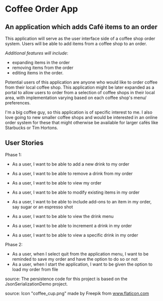 # Coffee Order App

## An application which adds Café items to an order

This application will serve as the user interface side of a coffee shop order system. Users will be
able to add items from a coffee shop to an order.

*Additional features will include*:
- expanding items in the order
- removing items from the order
- editing items in the order. 

Potential users of this application are anyone who would like to order coffee from their local coffee shop.
This application might be later expanded as a portal to allow users to order from a selection of coffee
shops in their local area, with implementation varying based on each coffee shop's menu/ preferences.

I'm a big coffee guy, so this application is of specific interest to me. I also love going to new smaller
coffee shops and would be interested in an online order system for these that might otherwise be available
for larger cafés like Starbucks or Tim Hortons.

## User Stories

Phase 1:

- As a user, I want to be able to add a new drink to my order
- As a user, I want to be able to remove a drink from my order
- As a user, I want to be able to view my order
- As a user, I want to be able to modify existing items in my order

- As a user, I want to be able to include add-ons to an item in my order,
  say sugar or an espresso shot
- As a user, I want to be able to view the drink menu
- As a user, I want to be able to increment a drink in my order
- As a user, I want to be able to view a specific drink in my order


Phase 2:
- As a user, when I select quit from the application menu, I want to be reminded
  to save my order and have the option to do so or not
- As a user, when I start the application, I want to be given the option to load
  my order from file

source: The persistence code for this project is based on the JsonSerializationDemo project.

source: Icon "coffee_cup.png" made by Freepik from www.flaticon.com

